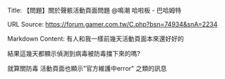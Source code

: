 Title: 【問題】關於聲骸活動頁面問題 @鳴潮 哈啦板 - 巴哈姆特

URL Source: https://forum.gamer.com.tw/C.php?bsn=74934&snA=2234

Markdown Content:
有人和我一樣前幾天活動頁面本來還好好的

結果這幾天都顯示偵測到病毒被防毒擋下來的嗎?

就算關防毒 活動頁面也顯示"官方維護中error" 之類的訊息
